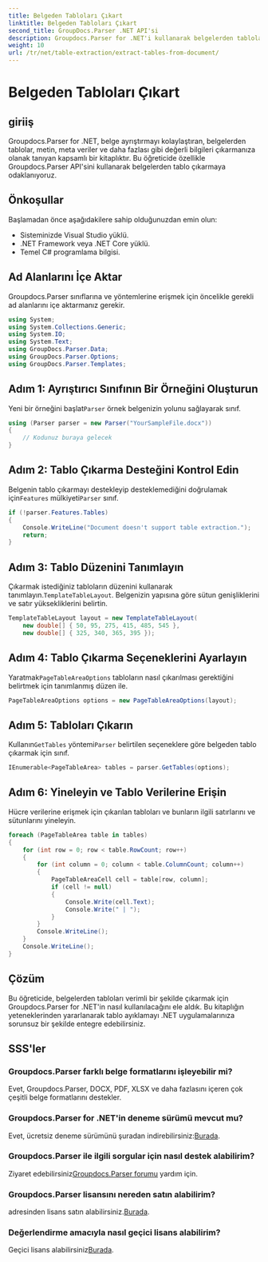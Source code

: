 ```yaml
---
title: Belgeden Tabloları Çıkart
linktitle: Belgeden Tabloları Çıkart
second_title: GroupDocs.Parser .NET API'si
description: Groupdocs.Parser for .NET'i kullanarak belgelerden tabloları nasıl çıkaracağınızı öğrenin. Bu işlevselliği entegre etmeye ilişkin ayrıntılı bir kılavuz için takip edin.
weight: 10
url: /tr/net/table-extraction/extract-tables-from-document/
---
```


# Belgeden Tabloları Çıkart

## giriiş
Groupdocs.Parser for .NET, belge ayrıştırmayı kolaylaştıran, belgelerden tablolar, metin, meta veriler ve daha fazlası gibi değerli bilgileri çıkarmanıza olanak tanıyan kapsamlı bir kitaplıktır. Bu öğreticide özellikle Groupdocs.Parser API'sini kullanarak belgelerden tablo çıkarmaya odaklanıyoruz.
## Önkoşullar
Başlamadan önce aşağıdakilere sahip olduğunuzdan emin olun:
- Sisteminizde Visual Studio yüklü.
- .NET Framework veya .NET Core yüklü.
- Temel C# programlama bilgisi.

## Ad Alanlarını İçe Aktar
Groupdocs.Parser sınıflarına ve yöntemlerine erişmek için öncelikle gerekli ad alanlarını içe aktarmanız gerekir.
```csharp
using System;
using System.Collections.Generic;
using System.IO;
using System.Text;
using GroupDocs.Parser.Data;
using GroupDocs.Parser.Options;
using GroupDocs.Parser.Templates;
```
## Adım 1: Ayrıştırıcı Sınıfının Bir Örneğini Oluşturun
 Yeni bir örneğini başlat`Parser` örnek belgenizin yolunu sağlayarak sınıf.
```csharp
using (Parser parser = new Parser("YourSampleFile.docx"))
{
    // Kodunuz buraya gelecek
}
```
## Adım 2: Tablo Çıkarma Desteğini Kontrol Edin
 Belgenin tablo çıkarmayı destekleyip desteklemediğini doğrulamak için`Features` mülkiyeti`Parser` sınıf.
```csharp
if (!parser.Features.Tables)
{
    Console.WriteLine("Document doesn't support table extraction.");
    return;
}
```
## Adım 3: Tablo Düzenini Tanımlayın
Çıkarmak istediğiniz tabloların düzenini kullanarak tanımlayın.`TemplateTableLayout`. Belgenizin yapısına göre sütun genişliklerini ve satır yüksekliklerini belirtin.
```csharp
TemplateTableLayout layout = new TemplateTableLayout(
    new double[] { 50, 95, 275, 415, 485, 545 },
    new double[] { 325, 340, 365, 395 });
```
## Adım 4: Tablo Çıkarma Seçeneklerini Ayarlayın
 Yaratmak`PageTableAreaOptions` tabloların nasıl çıkarılması gerektiğini belirtmek için tanımlanmış düzen ile.
```csharp
PageTableAreaOptions options = new PageTableAreaOptions(layout);
```
## Adım 5: Tabloları Çıkarın
 Kullanın`GetTables` yöntemi`Parser` belirtilen seçeneklere göre belgeden tablo çıkarmak için sınıf.
```csharp
IEnumerable<PageTableArea> tables = parser.GetTables(options);
```
## Adım 6: Yineleyin ve Tablo Verilerine Erişin
Hücre verilerine erişmek için çıkarılan tabloları ve bunların ilgili satırlarını ve sütunlarını yineleyin.
```csharp
foreach (PageTableArea table in tables)
{
    for (int row = 0; row < table.RowCount; row++)
    {
        for (int column = 0; column < table.ColumnCount; column++)
        {
            PageTableAreaCell cell = table[row, column];
            if (cell != null)
            {
                Console.Write(cell.Text);
                Console.Write(" | ");
            }
        }
        Console.WriteLine();
    }
    Console.WriteLine();
}
```
## Çözüm
Bu öğreticide, belgelerden tabloları verimli bir şekilde çıkarmak için Groupdocs.Parser for .NET'in nasıl kullanılacağını ele aldık. Bu kitaplığın yeteneklerinden yararlanarak tablo ayıklamayı .NET uygulamalarınıza sorunsuz bir şekilde entegre edebilirsiniz.

## SSS'ler
### Groupdocs.Parser farklı belge formatlarını işleyebilir mi?
Evet, Groupdocs.Parser, DOCX, PDF, XLSX ve daha fazlasını içeren çok çeşitli belge formatlarını destekler.
### Groupdocs.Parser for .NET'in deneme sürümü mevcut mu?
 Evet, ücretsiz deneme sürümünü şuradan indirebilirsiniz:[Burada](https://releases.groupdocs.com/).
### Groupdocs.Parser ile ilgili sorgular için nasıl destek alabilirim?
 Ziyaret edebilirsiniz[Groupdocs.Parser forumu](https://forum.groupdocs.com/c/parser/17) yardım için.
### Groupdocs.Parser lisansını nereden satın alabilirim?
 adresinden lisans satın alabilirsiniz.[Burada](https://purchase.groupdocs.com/buy).
### Değerlendirme amacıyla nasıl geçici lisans alabilirim?
 Geçici lisans alabilirsiniz[Burada](https://purchase.groupdocs.com/temporary-license/).